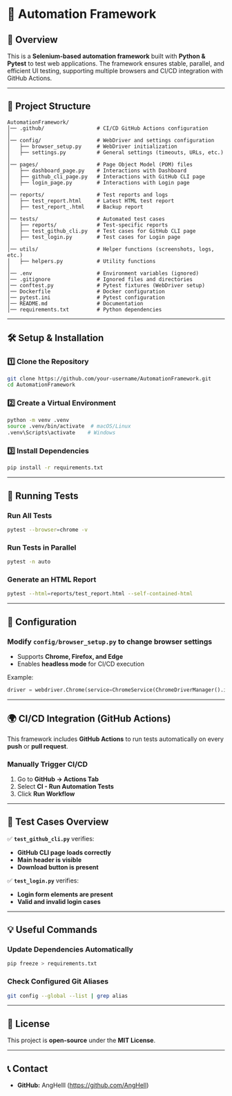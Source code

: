 # 🚀 Automation Framework

## 📌 Overview
This is a **Selenium-based automation framework** built with **Python & Pytest** to test web applications. The framework ensures stable, parallel, and efficient UI testing, supporting multiple browsers and CI/CD integration with GitHub Actions.

---

## 📂 Project Structure
```
AutomationFramework/
│── .github/                 # CI/CD GitHub Actions configuration
│
│── config/                  # WebDriver and settings configuration
│   ├── browser_setup.py     # WebDriver initialization
│   ├── settings.py          # General settings (timeouts, URLs, etc.)
│
│── pages/                   # Page Object Model (POM) files
│   ├── dashboard_page.py    # Interactions with Dashboard
│   ├── github_cli_page.py   # Interactions with GitHub CLI page
│   ├── login_page.py        # Interactions with Login page
│
│── reports/                 # Test reports and logs
│   ├── test_report.html     # Latest HTML test report
│   ├── test_report_.html    # Backup report
│
│── tests/                   # Automated test cases
│   ├── reports/             # Test-specific reports
│   ├── test_github_cli.py   # Test cases for GitHub CLI page
│   ├── test_login.py        # Test cases for Login page
│
│── utils/                   # Helper functions (screenshots, logs, etc.)
│   ├── helpers.py           # Utility functions
│
│── .env                     # Environment variables (ignored)
│── .gitignore               # Ignored files and directories
│── conftest.py              # Pytest fixtures (WebDriver setup)
│── Dockerfile               # Docker configuration
│── pytest.ini               # Pytest configuration
│── README.md                # Documentation
│── requirements.txt         # Python dependencies
```

---

## 🛠️ Setup & Installation
### **1️⃣ Clone the Repository**
```sh
git clone https://github.com/your-username/AutomationFramework.git
cd AutomationFramework
```

### **2️⃣ Create a Virtual Environment**
```sh
python -m venv .venv
source .venv/bin/activate  # macOS/Linux
.venv\Scripts\activate    # Windows
```

### **3️⃣ Install Dependencies**
```sh
pip install -r requirements.txt
```

---

## 🚀 Running Tests
### **Run All Tests**
```sh
pytest --browser=chrome -v
```

### **Run Tests in Parallel**
```sh
pytest -n auto
```

### **Generate an HTML Report**
```sh
pytest --html=reports/test_report.html --self-contained-html
```

---

## 🔧 Configuration
### **Modify `config/browser_setup.py` to change browser settings**
- Supports **Chrome, Firefox, and Edge**
- Enables **headless mode** for CI/CD execution

Example:
```python
driver = webdriver.Chrome(service=ChromeService(ChromeDriverManager().install()))
```

---

## 🌍 CI/CD Integration (GitHub Actions)
This framework includes **GitHub Actions** to run tests automatically on every **push** or **pull request**.

### **Manually Trigger CI/CD**
1. Go to **GitHub → Actions Tab**
2. Select **CI - Run Automation Tests**
3. Click **Run Workflow**

---

## 📌 Test Cases Overview
✅ **`test_github_cli.py`** verifies:
- **GitHub CLI page loads correctly**
- **Main header is visible**
- **Download button is present**

✅ **`test_login.py`** verifies:
- **Login form elements are present**
- **Valid and invalid login cases**

---

## 💡 Useful Commands
### **Update Dependencies Automatically**
```sh
pip freeze > requirements.txt
```

### **Check Configured Git Aliases**
```sh
git config --global --list | grep alias
```

---

## 📜 License
This project is **open-source** under the **MIT License**.

---

## 📞 Contact
- **GitHub:** AngHelll (https://github.com/AngHell)
